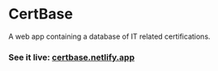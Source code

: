 # CertBase

A web app containing a database of IT related certifications.

### See it live: [certbase.netlify.app](https://certbase.netlify.app/)